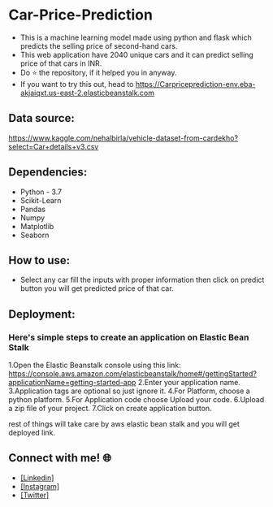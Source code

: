 # Car-Price-Prediction
* This is a machine learning model made using python and flask which predicts the selling price of second-hand cars.
* This web application have 2040 unique cars and it can predict selling price of that cars in INR.
* Do ⭐ the repository, if it helped you in anyway.
* If you want to try this out, head to https://Carpriceprediction-env.eba-akjaiqxt.us-east-2.elasticbeanstalk.com
## Data source:
https://www.kaggle.com/nehalbirla/vehicle-dataset-from-cardekho?select=Car+details+v3.csv

## Dependencies:
* Python - 3.7
* Scikit-Learn
* Pandas
* Numpy
* Matplotlib
* Seaborn

## How to use:
* Select any car fill the inputs with proper information then click on predict button you will get predicted price of that car.

## Deployment:
### Here's simple steps to create an application on Elastic Bean Stalk
1.Open the Elastic Beanstalk console using this link: https://console.aws.amazon.com/elasticbeanstalk/home#/gettingStarted?applicationName=getting-started-app
2.Enter your application name.
3.Application tags are optional so just ignore it.
4.For Platform, choose a python platform.
5.For Application code choose Upload your code.
6.Upload a zip file of your project.
7.Click on create application button.

rest of things will take care by aws elastic bean stalk and you will get deployed link.



## Connect with me! 🌐
- [[Linkedin]](bit.ly/3xNkOzO)
- [[Instagram]](bit.ly/3eTGyRT)
- [[Twitter]](bit.ly/3aWT16g)
